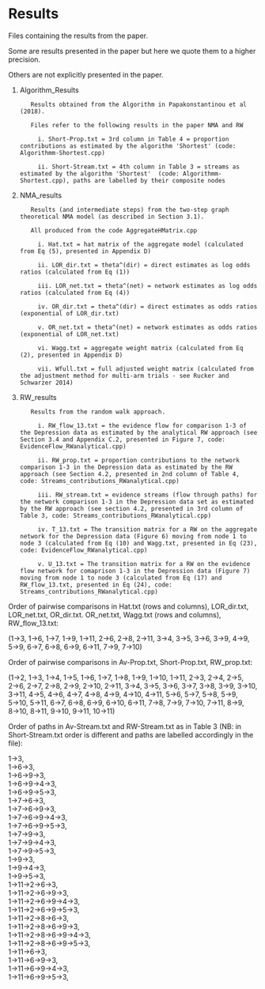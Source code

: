 # Results

Files containing the results from the paper. 

Some are results presented in the paper but here we quote them to a higher precision. 

Others are not explicitly presented in the paper.

1. Algorithm_Results
  
          Results obtained from the Algorithm in Papakonstantinou et al (2018).
          
          Files refer to the following results in the paper NMA and RW
          
            i. Short-Prop.txt = 3rd column in Table 4 = proportion contributions as estimated by the algorithm 'Shortest' (code: Algorithmm-Shortest.cpp)
            
            ii. Short-Stream.txt = 4th column in Table 3 = streams as estimated by the algorithm 'Shortest'  (code: Algorithmm-Shortest.cpp), paths are labelled by their composite nodes
            
2. NMA_results
  
          Results (and intermediate steps) from the two-step graph theoretical NMA model (as described in Section 3.1).
          
          All produced from the code AggregateHMatrix.cpp
          
            i. Hat.txt = hat matrix of the aggregate model (calculated from Eq (5), presented in Appendix D)
            
            ii. LOR_dir.txt = theta^(dir) = direct estimates as log odds ratios (calculated from Eq (1))
            
            iii. LOR_net.txt = theta^(net) = network estimates as log odds ratios (calculated from Eq (4))
            
            iv. OR_dir.txt = theta^(dir) = direct estimates as odds ratios (exponential of LOR_dir.txt)
            
            v. OR_net.txt = theta^(net) = network estimates as odds ratios (exponential of LOR_net.txt)
            
            vi. Wagg.txt = aggregate weight matrix (calculated from Eq (2), presented in Appendix D)
            
            vii. Wfull.txt = full adjusted weight matrix (calculated from the adjustment method for multi-arm trials - see Rucker and Schwarzer 2014)
 
  
3. RW_results

          Results from the random walk approach.
          
            i. RW_flow_13.txt = the evidence flow for comparison 1-3 of the Depression data as estimated by the analytical RW approach (see Section 3.4 and Appendix C.2, presented in Figure 7, code: EvidenceFlow_RWanalytical.cpp)
            
            ii. RW_prop.txt = proportion contributions to the network comparison 1-3 in the Depression data as estimated by the RW approach (see Section 4.2, presented in 2nd column of Table 4, code: Streams_contributions_RWanalytical.cpp)
            
            iii. RW_stream.txt = evidence streams (flow through paths) for the network comparison 1-3 in the Depression data set as estimated by the RW approach (see section 4.2, presented in 3rd column of Table 3, code: Streams_contributions_RWanalytical.cpp)
            
            iv. T_13.txt = The transition matrix for a RW on the aggregate network for the Depression data (Figure 6) moving from node 1 to node 3 (calculated from Eq (10) and Wagg.txt, presented in Eq (23), code: EvidenceFlow_RWanalytical.cpp)
            
            v. U_13.txt = The transition matrix for a RW on the evidence flow network for comaprison 1-3 in the Depression data (Figure 7) moving from node 1 to node 3 (calculated from Eq (17) and RW_flow_13.txt, presented in Eq (24), code: Streams_contributions_RWanalytical.cpp)


Order of pairwise comparisons in Hat.txt (rows and columns), LOR_dir.txt, LOR_net.txt, OR_dir.txt. OR_net.txt, Wagg.txt (rows and columns), RW_flow_13.txt:
  
  (1→3,		1→6,		1→7,		1→9,		1→11,		2→6,		2→8,		2→11,		3→4,		3→5,		3→6, 		3→9,		4→9,		5→9,		6→7,		6→8,		6→9,		6→11,		7→9,	7→10)
  
Order of pairwise comparisons in Av-Prop.txt, Short-Prop.txt, RW_prop.txt:

  (1→2, 1→3, 1→4, 1→5, 1→6, 1→7, 1→8, 1→9, 1→10, 1→11, 2→3, 2→4, 2→5, 2→6, 2→7, 2→8, 2→9, 2→10, 2→11, 3→4, 3→5, 3→6, 3→7, 3→8, 3→9, 3→10, 3→11, 4→5, 4→6, 4→7, 4→8, 4→9, 4→10, 4→11, 5→6, 5→7, 5→8, 5→9, 5→10, 5→11, 6→7, 6→8, 6→9, 6→10, 6→11, 7→8, 7→9, 7→10, 7→11, 8→9, 8→10, 8→11, 9→10, 9→11, 10→11)

Order of paths in Av-Stream.txt and RW-Stream.txt as in Table 3 (NB: in Short-Stream.txt order is different and paths are labelled accordingly in the file):

1→3,   
1→6→3,   
1→6→9→3,   
1→6→9→4→3,   
1→6→9→5→3,   
1→7→6→3,   
1→7→6→9→3,   
1→7→6→9→4→3,   
1→7→6→9→5→3,   
1→7→9→3,   
1→7→9→4→3,   
1→7→9→5→3,   
1→9→3,   
1→9→4→3,   
1→9→5→3,   
1→11→2→6→3,   
1→11→2→6→9→3,   
1→11→2→6→9→4→3,   
1→11→2→6→9→5→3,   
1→11→2→8→6→3,  
1→11→2→8→6→9→3,   
1→11→2→8→6→9→4→3,   
1→11→2→8→6→9→5→3,   
1→11→6→3,   
1→11→6→9→3,   
1→11→6→9→4→3,  
1→11→6→9→5→3,   




  
